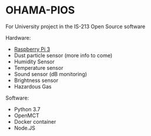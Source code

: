 # OHAMA-PIOS
For University project in the IS-213 Open Source software


Hardware:
  * <a href="https://www.raspberrypi.org/products/raspberry-pi-3-model-b/">Raspberry Pi 3</a>
  * Dust particle sensor (more info to come)
  * Humidity Sensor
  * Temperature sensor
  * Sound sensor (dB monitoring)
  * Brightness sensor
  * Hazardous Gas 

Software: 
  * Python 3.7
  * OpenMCT
  * Docker container
  * Node.JS
